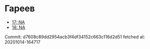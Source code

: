 # Гареев
- [17: NA](17.md)
- [18: NA](18.md)

Commit: d7608c89dd2954acb3f4df34152c663c116d2d51
 fetched at: 20201014-164717
